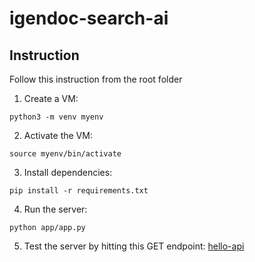 # igendoc-search-ai

## Instruction

Follow this instruction from the root folder

1. Create a VM:

```
python3 -m venv myenv
```

2. Activate the VM:

```
source myenv/bin/activate
```

3. Install dependencies:

```
pip install -r requirements.txt
```

4. Run the server:

```
python app/app.py
```

5. Test the server by hitting this GET endpoint: [hello-api](http://127.0.0.1:5000/v1/hello)
